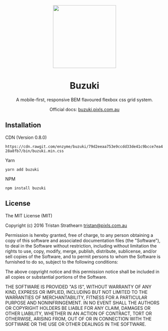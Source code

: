 <div align="center"><img src="https://user-images.githubusercontent.com/2805249/29236167-525af9ce-7f4a-11e7-908b-13a3d46aeea9.png" height="200" /></div>
<h1 align="center">Buzuki</h1>
<p align="center">A mobile-first, responsive BEM flavoured flexbox css grid system.</p>
<p align="center">Official docs: <a href="https://buzuki.pixls.com.au/">buzuki.pixls.com.au</a></p>

## Installation
CDN (Version 0.8.0)

`https://cdn.rawgit.com/enzyme/buzuki/79d2eeaa753e9ccdd33de41c9bcce7ea428a8fb7/bin/buzuki.min.css`

Yarn

`yarn add buzuki`

NPM

`npm install buzuki`

## License
The MIT License (MIT)

Copyright (c) 2016 Tristan Strathearn <tristan@pixls.com.au>

Permission is hereby granted, free of charge, to any person obtaining a copy
of this software and associated documentation files (the "Software"), to deal
in the Software without restriction, including without limitation the rights
to use, copy, modify, merge, publish, distribute, sublicense, and/or sell
copies of the Software, and to permit persons to whom the Software is
furnished to do so, subject to the following conditions:

The above copyright notice and this permission notice shall be included in all
copies or substantial portions of the Software.

THE SOFTWARE IS PROVIDED "AS IS", WITHOUT WARRANTY OF ANY KIND, EXPRESS OR
IMPLIED, INCLUDING BUT NOT LIMITED TO THE WARRANTIES OF MERCHANTABILITY,
FITNESS FOR A PARTICULAR PURPOSE AND NONINFRINGEMENT. IN NO EVENT SHALL THE
AUTHORS OR COPYRIGHT HOLDERS BE LIABLE FOR ANY CLAIM, DAMAGES OR OTHER
LIABILITY, WHETHER IN AN ACTION OF CONTRACT, TORT OR OTHERWISE, ARISING FROM,
OUT OF OR IN CONNECTION WITH THE SOFTWARE OR THE USE OR OTHER DEALINGS IN THE
SOFTWARE.
